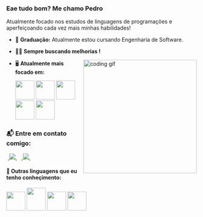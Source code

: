 ### Eae tudo bom? Me chamo Pedro  
Atualmente focado nos estudos de linguagens de programações e aperfeiçoando cada vez mais minhas habilidades!

- 🏫 **Graduação:** Atualmente estou cursando Engenharia de Software.  
- 👨‍💻​ **Sempre buscando melhorias !**

  <img align="right" src="https://media3.giphy.com/media/v1.Y2lkPTc5MGI3NjExNGVpb2x0Y2Joemd3MHZiZTN4MHd2dm0wY3hrdmV6em9oMjU1a2FiciZlcD12MV9pbnRlcm5hbF9naWZfYnlfaWQmY3Q9Zw/qgQUggAC3Pfv687qPC/giphy.gif" width="300" alt="coding gif" />
- 🖥️ **Atualmente mais focado em:**
    <div style="display: inline">
      <img width='50' height='50' src="https://img.icons8.com/?size=100&id=J6KcaRLsTgpZ&format=png&color=000000" />                                                                        
      <img width='50' height='50' src="https://img.icons8.com/?size=100&id=55251&format=png&color=000000" />
      <img width='50' height='50' src="https://img.icons8.com/?size=100&id=cdYUlRaag9G9&format=png&color=000000" />
      <img width='50' height='50' src="https://cdn.jsdelivr.net/gh/devicons/devicon@latest/icons/amazonwebservices/amazonwebservices-original-wordmark.svg" />
      <img width='50' height='50' src="https://cdn.jsdelivr.net/gh/devicons/devicon@latest/icons/dot-net/dot-net-original-wordmark.svg" />
    </div>
  


### 📬 Entre em contato comigo:
&nbsp;<a href="https://www.linkedin.com/in/pedro-berto-022755303/">
  <img src="https://img.shields.io/badge/linkedin-%230077B5.svg?style=for-the-badge&logo=linkedin&logoColor=white">
</a>&nbsp;
&nbsp;<a href="https://www.instagram.com/pedrinho_bg05?igsh=am8ydGprOGVxMGU2">
  <img src="https://img.shields.io/badge/Instagram-%23E4405F.svg?style=for-the-badge&logo=Instagram&logoColor=white">
</a>&nbsp;

#### 🧠 Outras linguagens que eu tenho conheçimento:
<div style="display: inline">
<img width='50' height='50' src="https://cdn.jsdelivr.net/gh/devicons/devicon@latest/icons/python/python-original-wordmark.svg" />
<img width='50' height='60' src="https://cdn.jsdelivr.net/gh/devicons/devicon@latest/icons/html5/html5-original-wordmark.svg" />
<img width='50' height='50' src="https://cdn.jsdelivr.net/gh/devicons/devicon@latest/icons/css3/css3-original.svg" />
<img width='50' height='50' src="https://cdn.jsdelivr.net/gh/devicons/devicon@latest/icons/javascript/javascript-original.svg" />
</div>

